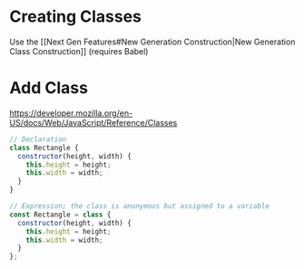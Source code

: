 # Creating Classes

Use the [[Next Gen Features#New Generation Construction|New Generation Class Construction]] (requires Babel)

# Add Class

https://developer.mozilla.org/en-US/docs/Web/JavaScript/Reference/Classes

```js
// Declaration
class Rectangle {
  constructor(height, width) {
    this.height = height;
    this.width = width;
  }
}

// Expression; the class is anonymous but assigned to a variable
const Rectangle = class {
  constructor(height, width) {
    this.height = height;
    this.width = width;
  }
};
```

